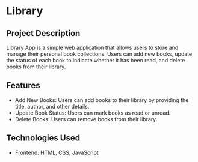 # Library

## Project Description

Library App is a simple web application that allows users to store and manage their personal book collections. Users can add new books, update the status of each book to indicate whether it has been read, and delete books from their library. 

## Features

* Add New Books: Users can add books to their library by providing the title, author, and other details.
* Update Book Status: Users can mark books as read or unread.
* Delete Books: Users can remove books from their library.

## Technologies Used

* Frontend: HTML, CSS, JavaScript
